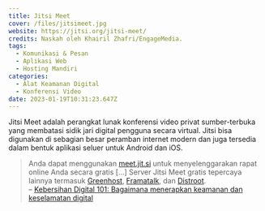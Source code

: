 ```yaml
---
title: Jitsi Meet
cover: /files/jitsimeet.jpg
website: https://jitsi.org/jitsi-meet/
credits: Naskah oleh Khairil Zhafri/EngageMedia.
tags:
  - Komunikasi & Pesan
  - Aplikasi Web
  - Hosting Mandiri
categories:
  - Alat Keamanan Digital
  - Konferensi Video
date: 2023-01-19T10:31:23.647Z
---
```

Jitsi Meet adalah perangkat lunak konferensi video privat sumber-terbuka yang membatasi sidik jari digital pengguna secara virtual. Jitsi bisa digunakan di sebagian besar peramban internet modern dan juga tersedia dalam bentuk aplikasi seluer untuk Android dan iOS.

> Anda dapat menggunakan [meet.jit.si](https://meet.jit.si/) untuk menyelenggarakan rapat online Anda secara gratis \[…] Server Jitsi Meet gratis tepercaya lainnya termasuk [Greenhost](https://meet.greenhost.net/), [Framatalk](https://framatalk.org/), dan [Distroot](https://calls.disroot.org/). \
> – [Kebersihan Digital 101: Bagaimana menerapkan keamanan dan keselamatan digital](https://engagemedia.org/2022/kesehatan-digital-101-tetap-sehat-melawan-virus-online/?lang=id)